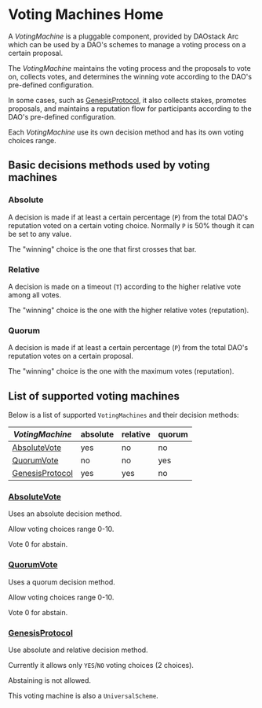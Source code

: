 # Voting Machines Home

A *VotingMachine* is a pluggable component, provided by DAOstack Arc which can be used by a DAO's schemes to manage a voting process on a certain proposal.

The *VotingMachine* maintains the voting process and the proposals to vote on, collects votes, and determines the winning vote according to the DAO's pre-defined configuration.

In some cases, such as [GenesisProtocol](../../generated_docs/VotingMachines/GenesisProtocol.md), it also collects stakes, promotes proposals, and maintains a reputation flow for participants according to the DAO's pre-defined configuration.

Each *VotingMachine* use its own decision method and has its own voting choices range.

## Basic decisions methods used by voting machines

### Absolute

A decision is made if at least a certain percentage (`P`) from the total DAO's reputation voted
on a certain voting choice. Normally `P` is 50% though it can be set to any value.

The "winning" choice is the one that first crosses that bar.

### Relative

A decision is made on a timeout (`T`) according to the higher relative vote among all votes.

The "winning" choice is the one with the higher relative votes (reputation).


### Quorum

A decision is made if at least a certain percentage (`P`) from the total DAO's reputation votes on a certain proposal.

The "winning" choice is the one with the maximum votes (reputation).

## List of supported voting machines

Below is a list of supported `VotingMachines` and their decision methods:

| *VotingMachine* | absolute | relative | quorum
| --- | --- | --- | --- |
| [AbsoluteVote](#absolutevote) | yes | no | no |
| [QuorumVote](#quorumvote) | no | no | yes |
| [GenesisProtocol](#genesisprotocol) | yes | yes | no |

### [AbsoluteVote](../../generated_docs/VotingMachines/AbsoluteVote.md)

Uses an absolute decision method.

Allow voting choices range 0-10.

Vote 0 for abstain.

### [QuorumVote](../../generated_docs/VotingMachines/QuorumVote.md)

Uses a quorum decision method.

Allow voting choices range 0-10.

Vote 0 for abstain.

### [GenesisProtocol](../../generated_docs/VotingMachines/GenesisProtocol.md)

Use absolute and relative decision method.

Currently it allows only `YES`/`NO` voting choices (2 choices).

Abstaining is not allowed.

This voting machine is also a `UniversalScheme`.

